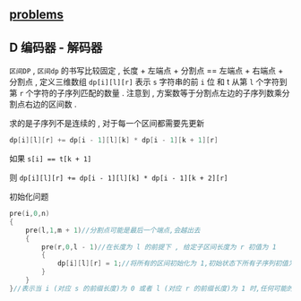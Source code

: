 ## [problems](https://codeforces.com/gym/105336)

## D 编码器 - 解码器

`区间DP` , `区间dp` 的书写比较固定 , 长度 + 左端点 + 分割点 == 左端点 + 右端点 + 分割点 , 定义三维数组 `dp[i][l][r]`  表示 `s` 字符串的前 `i` 位 和 t 从第 `l` 个字符到第 `r` 个字符的子序列匹配的数量 . 注意到 , 方案数等于分割点左边的子序列数乘分割点右边的区间数 . 

求的是子序列不是连续的 , 对于每一个区间都需要先更新 

```cpp
dp[i][l][r] += dp[i - 1][l][k] * dp[i - 1][k + 1][r]
```

如果 `s[i] == t[k + 1]`

则 `dp[i][l][r] += dp[i - 1][l][k] * dp[i - 1][k + 2][r]`

初始化问题

```cpp
pre(i,0,n)
{
    pre(l,1,m + 1)//分割点可能是最后一个端点,会越出去
    {
        pre(r,0,l - 1)//在长度为 l 的前提下 , 给定子区间长度为 r 初值为 1 
        {
            dp[i][l][r] = 1;//将所有的区间初始化为 1,初始状态下所有子序列初值为1
        }
    }
}//表示当 i (对应 s 的前缀长度)为 0 或者 l (对应 r 的前缀长度)为 1 时,任何可能的子区间 r 都有一个初始值 1
```



